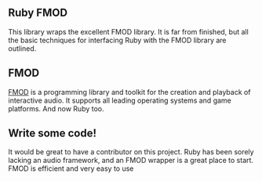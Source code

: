Ruby FMOD
---------

This library wraps the excellent FMOD library.
It is far from finished, but all the basic techniques for interfacing Ruby with the FMOD library are outlined. 

FMOD
----

[FMOD](http://www.fmod.org) is a programming library and toolkit for the creation and playback of interactive audio. It supports all leading operating systems and game platforms. And now Ruby too.




Write some code!
----------------

It would be great to have a contributor on this project. Ruby has been sorely lacking an audio framework, and an FMOD wrapper is a great place to start. FMOD is efficient and very easy to use